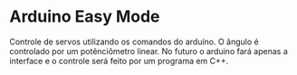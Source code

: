 Arduino Easy Mode
=============================

Controle de servos utilizando os comandos do arduíno. O ângulo é controlado por um potênciômetro linear. No futuro o arduino fará apenas a interface e o controle será feito por um programa em C++.
